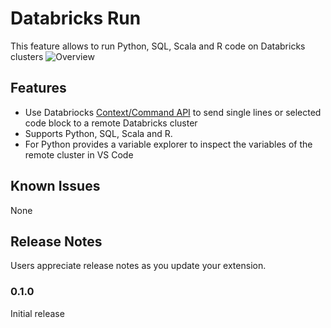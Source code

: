 # Databricks Run

This feature allows to run Python, SQL, Scala and R code on Databricks clusters
![Overview](./media/databricks-run-v0.1.0.gif)

## Features

- Use Databriocks [Context/Command API](https://docs.databricks.com/dev-tools/api/1.2/index.html#execution-context) to send single lines or selected code block to a remote Databricks cluster
- Supports Python, SQL, Scala and R.
- For Python provides a variable explorer to inspect the variables of the remote cluster in VS Code

## Known Issues

None

## Release Notes

Users appreciate release notes as you update your extension.

### 0.1.0

Initial release
